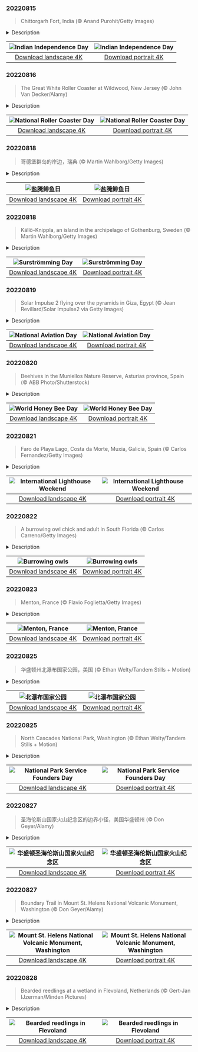

### 20220815

> Chittorgarh Fort, India (© Anand Purohit/Getty Images)

<details>
<summary>Description</summary>

> At 8 miles in circumference, the Chittorgarh Fort is one of the largest forts in India, a nation with scores of ancient and medieval fortresses. For starters there are seven massive gates from which to enter. Inside you'll find four palaces and 19 temples. At one time there were almost 100 bodies of water, most of them ponds fed by natural catchment and rainfall, although now there are only 20. Chittorgarh ('garh' means 'fort,' so it's also known as Chittor Fort) is so old, no one is sure exactly when it was built, although reports of its earliest capture go back to the 8th century. It is one of six large forts in the northwestern state of Rajasthan referred to as the Hill Forts of Rajasthan, all of them collectively designated a UNESCO World Heritage Site. We're featuring this important and ancient complex on India's 75th Independence Day, one of India's three national holidays.
> 
> On August 15, 1947, India officially broke free of Great Britain and became a sovereign and democratic nation with the speedy passage of the Indian Independence Act. The paperwork might have been fast, but the struggle for independence from British rule lasted 90 years and cost many Indian lives. The British controlled the Indian subcontinent for nearly 200 years, after winning the decisive Battle of Plassey in 1757. The victory allowed the English East India Company to eventually exercise control over most of the rest of the Indian subcontinent, Burma, and Afghanistan. East India remained the supreme authority in India for a century until 1857 when a massive rebellion by civilians and Indian soldiers against the company was suppressed, resulting in direct British rule, referred to as the British raj.
> 
> The ensuing decades saw the formation of the Indian National Congress, the rise of Indian nationalism, various armed rebellions, and many acts of civil disobedience led by Mahatma Gandhi and others, before independence was finally achieved. While India as we know it is still a very young nation, the Chittor Fort reminds us the land and people that created modern India have endured and thrived for millennia.

</details>

| ![Indian Independence Day](https://cn.bing.com/th?id=OHR.ChittorgarhFort_EN-US2246278299_UHD.jpg&pid=hp&w=400&h=224&rs=1&c=4) | ![Indian Independence Day](https://cn.bing.com/th?id=OHR.ChittorgarhFort_EN-US2246278299_1080x1920.jpg&pid=hp&w=155&h=315&rs=1&c=4) |
|:---------:|:---------:|
| [Download landscape 4K](https://cn.bing.com/th?id=OHR.ChittorgarhFort_EN-US2246278299_UHD.jpg) | [Download portrait 4K](https://cn.bing.com/th?id=OHR.ChittorgarhFort_EN-US2246278299_1080x1920.jpg) |

### 20220816

> The Great White Roller Coaster at Wildwood, New Jersey (© John Van Decker/Alamy)

<details>
<summary>Description</summary>

> To really get the feel for today's photo, stop what you're doing, put your hands in the air, and imagine yourself plunging downhill at 50 miles an hour. Screaming is optional. It's National Roller Coaster Day and we're waiting in line at Morey's Piers in Wildwood, New Jersey, for our ride on the Great White. A hybrid wooden and steel coaster, it's been in operation since 1996 and reaches its highest point 110 feet above the ground. Coaster enthusiasts point out the ride's dip under the pier shortly after the start as one of its highlights. It's also noted for a portion of the ride swinging out over the nearby beach.
> 
> Roller coasters have come a long way since their early days beginning in the 17th century as Russian sled rides. Eventually called Russian Mountains, those original rides were just tall, wooden ramps covered in ice. When the concept made its way to the much warmer France, the sleds rolled across the tracks on wooden rollers, hence the name 'roller coaster.' Coasters saw another advancement in the 1870s when a Pennsylvania mining company built a downhill gravity railroad to transport coal. Its train cars held double duty by giving thrill rides to tourists during down time.
> 
> By the 1920s, coasters had entered their 'golden age.' New construction techniques allowed designers to build them taller, longer, and faster, drawing crowds to newly opened amusement parks around the world. These days, the United States alone has about 760 roller coasters, and thrill seekers take them on roughly 1.7 billion rides per year. Aieeeeee!

</details>

| ![National Roller Coaster Day](https://cn.bing.com/th?id=OHR.GreatWhiteRoller_EN-US2453743631_UHD.jpg&pid=hp&w=400&h=224&rs=1&c=4) | ![National Roller Coaster Day](https://cn.bing.com/th?id=OHR.GreatWhiteRoller_EN-US2453743631_1080x1920.jpg&pid=hp&w=155&h=315&rs=1&c=4) |
|:---------:|:---------:|
| [Download landscape 4K](https://cn.bing.com/th?id=OHR.GreatWhiteRoller_EN-US2453743631_UHD.jpg) | [Download portrait 4K](https://cn.bing.com/th?id=OHR.GreatWhiteRoller_EN-US2453743631_1080x1920.jpg) |

### 20220818

> 哥德堡群岛的岸边，瑞典 (© Martin Wahlborg/Getty Images)

<details>
<summary>Description</summary>

> 把你的鼻子捂严实了，今天是盐腌鲱鱼日！我们将在瑞典开封今年的盐腌鲱鱼，享用这些神奇的腐烂食物。盐腌鲱鱼是用4月和5月捕获的波罗的海鲱鱼，加少量盐腌制发酵而成。从20世纪40年代开始，一项皇家法令就禁止在8月的第三个星期四之前出售盐腌鲱鱼，以防止未完全发酵的鱼被出售。现在，瑞典已没有了这项法令，但这个规矩已经成了当地传统。
> 
> 瑞典人沉迷于装在烟熏罐头里的盐腌鲱鱼。他们坚持应该在室外打开这种罐头，最好是在水下打开，这样可以减轻“世界最臭食物”的恶臭。你可能已经看过那些流行的挑战视频，视频中人们尝试打开盐腌鲱鱼罐头尝一尝，最终惨遭失败。这正是其中的乐趣，虽然这些视频并没有真正展示出盐腌鲱鱼的风味。
> 
> 今天的照片是哥德堡群岛北部的一个小渔村。此时，那里的人们可能正在享用加了盐腌鲱鱼的瑞典薄饼。他们通常还会再加上红洋葱、酸奶油和莳萝，佐以一杯酒、啤酒甚至是牛奶。据说，这样吃起来味道非常刺激，风味极佳，带着酸味。当然，前提是你能咽得下去。一位美食评论家曾有句名言：“吃盐腌鲱鱼最大的挑战不是在吃之前吐，而是吃了第一口之后才吐。

</details>

| ![盐腌鲱鱼日](https://cn.bing.com/th?id=OHR.SourHerring_ZH-CN4136738467_UHD.jpg&pid=hp&w=400&h=224&rs=1&c=4) | ![盐腌鲱鱼日](https://cn.bing.com/th?id=OHR.SourHerring_ZH-CN4136738467_1080x1920.jpg&pid=hp&w=155&h=315&rs=1&c=4) |
|:---------:|:---------:|
| [Download landscape 4K](https://cn.bing.com/th?id=OHR.SourHerring_ZH-CN4136738467_UHD.jpg) | [Download portrait 4K](https://cn.bing.com/th?id=OHR.SourHerring_ZH-CN4136738467_1080x1920.jpg) |

### 20220818

> Källö-Knippla, an island in the archipelago of Gothenburg, Sweden (© Martin Wahlborg/Getty Images)

<details>
<summary>Description</summary>

> Get your clothespins ready, it's Surströmming Day! For the uninitiated, that means we're in Sweden and cracking open this year's surströmming harvest to enjoy its putrid wonder. Surströmming is Baltic herring that's been caught in April and May, then lightly salted and allowed to ferment. Beginning in the 1940s, a royal ordinance forbade the selling of Surströmming before the third Thursday in August to prevent incompletely fermented fish from being sold. The ordinance is no longer on the books, but the tradition holds.
> 
> Swedes indulge in fermented herring from bloated cans that most insist should be opened outside and preferably underwater. That's the recommended way to alleviate the stench from what some call the world's worst-smelling food. You may have seen popular 'challenge' videos of people trying to brave the experience and failing miserably. That's part of the fun, even if those videos are not the best representations of a true surströmming feast.
> 
> In today's photo, we're visiting a small fishing village on the island of Källö-Knippla in Gothenburg's northern archipelago. People there today might enjoy some surströmming on top of tunnbröd (flatbread). It's common to cover the fish in red onions, sour cream, and dill and then wash it all down with a shot of booze, a beer, or even milk. The taste is said to be very sharp, savory, and even acidic. That is, if you can keep it down. One food critic famously said that 'the biggest challenge when eating surströmming is to vomit only after the first bite, as opposed to before.'

</details>

| ![Surströmming Day](https://cn.bing.com/th?id=OHR.SourHerring_EN-US2672490827_UHD.jpg&pid=hp&w=400&h=224&rs=1&c=4) | ![Surströmming Day](https://cn.bing.com/th?id=OHR.SourHerring_EN-US2672490827_1080x1920.jpg&pid=hp&w=155&h=315&rs=1&c=4) |
|:---------:|:---------:|
| [Download landscape 4K](https://cn.bing.com/th?id=OHR.SourHerring_EN-US2672490827_UHD.jpg) | [Download portrait 4K](https://cn.bing.com/th?id=OHR.SourHerring_EN-US2672490827_1080x1920.jpg) |

### 20220819

> Solar Impulse 2 flying over the pyramids in Giza, Egypt (© Jean Revillard/Solar Impulse2 via Getty Images)

<details>
<summary>Description</summary>

> In the summer of 2016, an experimental solar-powered airplane called Solar Impulse 2 completed a 26,000-mile multi-stage trip around the world without using a single drop of jet fuel. The remarkable feat took longer than a year and made the slow-flying plane part of aviation history. We are remembering this seminal flight today to mark National Aviation Day, established in 1939 by President Franklin Roosevelt as a day to celebrate the advancement of flight. August 19 was chosen because it is the birthdate of Orville Wright, who in 1903, with his brother Wilbur Wright, became the first to achieve powered, controlled flight on the hills of Kitty Hawk on North Carolina's Outer Banks.
> 
> Solar Impulse 2 was the second aircraft built by Swiss aviators André Borschberg and Bertrand Piccard. Borschberg is an engineer by training, Piccard a psychiatrist and balloonist who copiloted the first balloon to fly around the world nonstop. The pair took turns piloting the aircraft, which can carry only one person, on a multi-leg, 16-month flight around the world that started and ended in Abu Dhabi in the United Arab Emirates.
> 
> This image was taken during the final leg from Egypt to Abu Dhabi as Solar Impulse 2 flew over the Great Pyramids of Giza. The superlight plane was powered by thousands of solar cells mounted atop its fuselage and jumbo-jet sized wings. Batteries stored energy so it could fly at night. The going was slow by the standards of modern jet travel—Solar Impulse 2 flew at an average speed of 50 mph. Clearly, solar-powered flight on a commercial scale is still many years away, but as this photo shows, its Kitty Hawk moment is in the books.

</details>

| ![National Aviation Day](https://cn.bing.com/th?id=OHR.SolarImpulse2_EN-US2864472613_UHD.jpg&pid=hp&w=400&h=224&rs=1&c=4) | ![National Aviation Day](https://cn.bing.com/th?id=OHR.SolarImpulse2_EN-US2864472613_1080x1920.jpg&pid=hp&w=155&h=315&rs=1&c=4) |
|:---------:|:---------:|
| [Download landscape 4K](https://cn.bing.com/th?id=OHR.SolarImpulse2_EN-US2864472613_UHD.jpg) | [Download portrait 4K](https://cn.bing.com/th?id=OHR.SolarImpulse2_EN-US2864472613_1080x1920.jpg) |

### 20220820

> Beehives in the Muniellos Nature Reserve, Asturias province, Spain (© ABB Photo/Shutterstock)

<details>
<summary>Description</summary>

> Today we're celebrating World Honey Bee Day, honoring the humble bee's role in pollinating our crops and sharing honey goodness with us. It's remarkable to consider that there are around 20,000 different species of bees in the world, but just eight species of honey bees. And it's sobering to realize how fragile their existence is. Billions of honey bees have disappeared over the last 15 years in what's known as colony collapse disorder. There's no definitive explanation for the die-off, though scientists believe pesticides, loss of habitat, climate change, mite infestation, and disease are contributing factors. Now we need to reintroduce bees and other pollinators to safeguard our food system.
> 
> Of course, besides pollinating plants, bees produce honey to feed their hive community over the winter. And since honey bees produce double or triple the amount of honey they need, there's plenty for us to enjoy, too. Unfortunately for busy beekeepers here in the northwest province of Asturias, Spain, local endangered brown bears are also partial to snacking on honey. Hence the traditional stone wall protecting the hives from sticky-pawed thieves.
> 
> While the bear has always had pride of place in Spanish culture—it's the symbol of Madrid, for example—bears' reputation for plundering honey hives and sometimes even killing livestock makes them unpopular with beekeepers and farmers. The brown bears of Spain were once aggressively hunted, and the bear population fell to dangerously low levels by the 1970s. Conservationists worked to gain legal protection for the bears, and now there's a delicate balance between bears and bees in Asturias. Ecotourism here in the Muniellos Nature Reserve helps beekeepers and farmers sustain their businesses, with carefully organized tours allowing visitors to observe the bears from a distance while spending money on local honey. Sweet.

</details>

| ![World Honey Bee Day](https://cn.bing.com/th?id=OHR.BearProof_EN-US2982363241_UHD.jpg&pid=hp&w=400&h=224&rs=1&c=4) | ![World Honey Bee Day](https://cn.bing.com/th?id=OHR.BearProof_EN-US2982363241_1080x1920.jpg&pid=hp&w=155&h=315&rs=1&c=4) |
|:---------:|:---------:|
| [Download landscape 4K](https://cn.bing.com/th?id=OHR.BearProof_EN-US2982363241_UHD.jpg) | [Download portrait 4K](https://cn.bing.com/th?id=OHR.BearProof_EN-US2982363241_1080x1920.jpg) |

### 20220821

> Faro de Playa Lago, Costa da Morte, Muxia, Galicia, Spain (© Carlos Fernandez/Getty Images)

<details>
<summary>Description</summary>

> This solemn beacon set atop a rocky outcropping is in a country usually associated with sand and sun, making this a side of Spain many do not often see. We're looking out at the sea on the Costa da Morte, or Coast of Death, a nasty name for an equally nasty (but beautiful!) stretch of Galician coastline in the extreme northwest of Spain. We're featuring Costa da Morte during International Lighthouse Weekend because mariners are never happier to see a lighthouse than when they're sailing this coast, known as the Bermuda Triangle of the Eastern Atlantic.
> 
> The Costa da Morte is known for its lighthouses, like this one, called Faro de Playa Lago, one of many strung along 125 miles of coast from Finisterre in the south to Malpica in the north.  As a devourer of ships, the Costa da Morte is prolific. Since the 14th century, more than 600 shipwrecks costing thousands of lives have been documented. The rocky Costa da Morte faces the open North Atlantic and takes the brunt of big ocean swells. Deep waters turn to shallow waters quickly near this rocky cliff-strewn coast, known for its strong currents and hidden rocks. The fog can roll in quickly. Storms form frequently. And hurricane-force winds are not uncommon.
> 
> Cool, rainy, and rocky, the Galicia region of Spain is more 'Lord of the Rings' than Club Med. To visit the lighthouses of Costa da Morte, you can walk a trail appropriately called Camino dos Faros (Road of the Lighthouses). While satellite technology and electronic instruments have vastly changed how safely we can now navigate the seas, lighthouses are still vital to boating and the maritime industry. Plus, they're just darn good-looking.

</details>

| ![International Lighthouse Weekend](https://cn.bing.com/th?id=OHR.CostadaMorte_EN-US3132736041_UHD.jpg&pid=hp&w=400&h=224&rs=1&c=4) | ![International Lighthouse Weekend](https://cn.bing.com/th?id=OHR.CostadaMorte_EN-US3132736041_1080x1920.jpg&pid=hp&w=155&h=315&rs=1&c=4) |
|:---------:|:---------:|
| [Download landscape 4K](https://cn.bing.com/th?id=OHR.CostadaMorte_EN-US3132736041_UHD.jpg) | [Download portrait 4K](https://cn.bing.com/th?id=OHR.CostadaMorte_EN-US3132736041_1080x1920.jpg) |

### 20220822

> A burrowing owl chick and adult in South Florida (© Carlos Carreno/Getty Images)

<details>
<summary>Description</summary>

> Forget looking up in the trees to find these guys. They are burrowing owls, which means that they live on the ground or under it. In fact, they often take advantage of the hard work of tunnelers such as prairie dogs or gophers by building their nests in the burrows they dug and abandoned. Think of burrowing owls as squatters of the avian world. You'll find these 7½- to 11-inch birds in North and South America, especially in grasslands, farming areas, or dry expanses with vegetation that is close to the ground.
> 
> Another of their behaviors is most unowl-like, too: While most owl species are nocturnal, burrowing owls prefer to be out and about during the day snagging bugs (except when they shelter from extreme midday heat). But they do hunt for small mammals at night using the tactical advantages of their superior hearing and night vision. They hunt by air and by land, swooping down from branches but also using their long legs to hop along the ground to catch critters, just to keep them on their toes.
> 
> In their downtime, burrowing owls snooze at the mouth of their burrows or in hollows in the ground, which do double duty as a dirt bath. If they're startled, the owls do a cartoonish bounce, then run to the safety of their burrows, uttering screams and clucks to scare off the intruder. They even mimic rattlesnake sounds to send their foes packing. These quirky birds also reject the traditional owl 'woo-who' in favor of 'coo-coooo' and the nighttime 'co-hoo.' Talk about owls of a different feather…

</details>

| ![Burrowing owls](https://cn.bing.com/th?id=OHR.TenderMoment_EN-US3269942524_UHD.jpg&pid=hp&w=400&h=224&rs=1&c=4) | ![Burrowing owls](https://cn.bing.com/th?id=OHR.TenderMoment_EN-US3269942524_1080x1920.jpg&pid=hp&w=155&h=315&rs=1&c=4) |
|:---------:|:---------:|
| [Download landscape 4K](https://cn.bing.com/th?id=OHR.TenderMoment_EN-US3269942524_UHD.jpg) | [Download portrait 4K](https://cn.bing.com/th?id=OHR.TenderMoment_EN-US3269942524_1080x1920.jpg) |

### 20220823

> Menton, France (© Flavio Foglietta/Getty Images)

<details>
<summary>Description</summary>

> Anchoring the eastern end of the French Riviera near the Italian border is Menton, the so-called Pearl of France. It's prized for its beauty and incredible weather that features an average of 316 days a year with full or partial sun. That climate enables Menton to enjoy amazing lemon yields that have given rise to the annual Fête du Citron, or Menton Lemon Festival, a 17-day extravaganza in February featuring floats and sculptures created out of lemons and oranges. More than 200,000 visitors marvel at the nearly 150 tons of fruit used in the festival.
> 
> Owing to its strategic location, Menton and its surrounding locale have been coveted by various powers for centuries. The princes of Monaco, Napoleon III, German Nazi forces, and the King of Sardinia among others have all held sway over this jewel of the Côte d'Azur. These days, Menton has something for everyone—gorgeous gardens, pastel-painted architecture, beaches, cafes, nightlife, and of course, lemons.
> 
> 

</details>

| ![Menton, France](https://cn.bing.com/th?id=OHR.MentonFrance_EN-US3424001829_UHD.jpg&pid=hp&w=400&h=224&rs=1&c=4) | ![Menton, France](https://cn.bing.com/th?id=OHR.MentonFrance_EN-US3424001829_1080x1920.jpg&pid=hp&w=155&h=315&rs=1&c=4) |
|:---------:|:---------:|
| [Download landscape 4K](https://cn.bing.com/th?id=OHR.MentonFrance_EN-US3424001829_UHD.jpg) | [Download portrait 4K](https://cn.bing.com/th?id=OHR.MentonFrance_EN-US3424001829_1080x1920.jpg) |

### 20220825

> 华盛顿州北瀑布国家公园，美国 (© Ethan Welty/Tandem Stills + Motion)

<details>
<summary>Description</summary>

> 北瀑布是华盛顿州的三大国家公园之一（其他两个是奥林匹克国家公园和雷尼尔山国家公园）。北瀑布也是该州最新的国家公园，创建于1968年。它可能是美国本土48个州中最崎岖的公园，包含50多万英亩的陡峭山峰，广阔的森林，以及许多水道的源头。它拥有美国除阿拉斯加之外最广阔的冰川系统。 该公园的大部分地区都未开发，因此几乎没有道路、建筑或人迹。尽管它距离西雅图和温哥华这样的大都市不到100英里（直线距离），但它还是相对与世隔绝的。这片荒野提醒了人们，为什么要创建国家公园管理局，是为了保护这些最特殊的地方的自然状态。
> 
> 
> 
> 

</details>

| ![北瀑布国家公园](https://cn.bing.com/th?id=OHR.CascadesNP_ZH-CN1830542356_UHD.jpg&pid=hp&w=400&h=224&rs=1&c=4) | ![北瀑布国家公园](https://cn.bing.com/th?id=OHR.CascadesNP_ZH-CN1830542356_1080x1920.jpg&pid=hp&w=155&h=315&rs=1&c=4) |
|:---------:|:---------:|
| [Download landscape 4K](https://cn.bing.com/th?id=OHR.CascadesNP_ZH-CN1830542356_UHD.jpg) | [Download portrait 4K](https://cn.bing.com/th?id=OHR.CascadesNP_ZH-CN1830542356_1080x1920.jpg) |

### 20220825

> North Cascades National Park, Washington (© Ethan Welty/Tandem Stills + Motion)

<details>
<summary>Description</summary>

> While most of us play in our vast system of 63 national parks, others work there. Today, on National Park Service Founders Day, we recognize their efforts and the priceless gift of our country's national parks. The NPS protects and maintains these parks as well as hundreds of national monuments and other natural, historical, and recreational properties. They include some of our most stunning natural landscapes, like North Cascades National Park in Washington state, featured here. This image, of the Triplets and Cascade Peak, is taken from atop Forbidden Peak.
> 
> The NPS was created on August 25, 1916, when President Woodrow Wilson passed the Organic Act. At the time there were nine national parks and 33 federally protected areas such as national monuments. Today there are more than 400 such areas, managed by 22,000 NPS employees and 340,000 volunteers. The oldest national park is Yellowstone, created in 1872, believed to be the first national park in the world. The youngest is New River Gorge in West Virginia, created in 2020. Fourteen national parks have been designated UNESCO World Heritage Sites, and 21 named UNESCO Biosphere Reserves. Thirty of our 50 states have national parks, with California having the most with nine. Alaska has eight, Utah five, and Colorado four. Alaska has the four largest national parks. Not surprisingly, the vast majority of our national parks are west of the Rockies.
> 
> North Cascades is one of three national parks in Washington state (the others are Olympic and Mount Rainier). North Cascades is also the state's newest national park, created in 1968. It is perhaps the most rugged park in the lower 48 states, containing more than 500,000 acres of steep mountain peaks and vast forests, as well as the headwaters of many waterways. It boasts the most expansive system of glaciers in the US outside of Alaska. Most of the park is protected as wilderness so there are few roads, structures, or signs of human impact. It is relatively isolated even though it's within 100 miles (as the crow flies) from the metropolises of Seattle and Vancouver, Canada. This proximity of wilderness to human development reminds us why we created the NPS, to preserve some of the nation's most special places in their natural state.

</details>

| ![National Park Service Founders Day](https://cn.bing.com/th?id=OHR.CascadesNP_EN-US3684575794_UHD.jpg&pid=hp&w=400&h=224&rs=1&c=4) | ![National Park Service Founders Day](https://cn.bing.com/th?id=OHR.CascadesNP_EN-US3684575794_1080x1920.jpg&pid=hp&w=155&h=315&rs=1&c=4) |
|:---------:|:---------:|
| [Download landscape 4K](https://cn.bing.com/th?id=OHR.CascadesNP_EN-US3684575794_UHD.jpg) | [Download portrait 4K](https://cn.bing.com/th?id=OHR.CascadesNP_EN-US3684575794_1080x1920.jpg) |

### 20220827

> 圣海伦斯山国家火山纪念区的边界小径，美国华盛顿州 (© Don Geyer/Alamy)

<details>
<summary>Description</summary>

> 今天是美国历史上重要的一天。照片里是圣海伦斯山国家火山纪念区的一条边界小径。40年前的今天，吉福品彻国家森林内的11万英亩土地被专门划出来，以纪念美国最致命、最具破坏性的火山喷发。1980年5月18日，圣海伦斯火山喷发了近9个小时，永远地改变了华盛顿的地貌。那天，火山从周日早上8点半左右开始喷发，同时还发生了强度5.1级的地震。这引发了所谓的“横向喷发”，即熔岩从火山的一侧而不是顶部喷发出来。最初的喷发使这座山的海拔下降了1000多英尺，引发了大规模的雪崩，摧毁了周围约150平方英里的森林。最终造成57人丧生，200座房屋和附近约200英里的高速公路被毁。
> 
> 该纪念区由里根总统于1982年建立，以保护该地区用于研究、休闲和教育。火山喷发后，纪念区内的土地一直在休养生息、自然恢复。尽管人们相信圣海伦斯火山将在未来几个世纪内再次喷发，但这并没有阻止人们前来这里徒步和登山。
> 
> 

</details>

| ![华盛顿圣海伦斯山国家火山纪念区](https://cn.bing.com/th?id=OHR.MSHV_ZH-CN9630204701_UHD.jpg&pid=hp&w=400&h=224&rs=1&c=4) | ![华盛顿圣海伦斯山国家火山纪念区](https://cn.bing.com/th?id=OHR.MSHV_ZH-CN9630204701_1080x1920.jpg&pid=hp&w=155&h=315&rs=1&c=4) |
|:---------:|:---------:|
| [Download landscape 4K](https://cn.bing.com/th?id=OHR.MSHV_ZH-CN9630204701_UHD.jpg) | [Download portrait 4K](https://cn.bing.com/th?id=OHR.MSHV_ZH-CN9630204701_1080x1920.jpg) |

### 20220827

> Boundary Trail in Mount St. Helens National Volcanic Monument, Washington (© Don Geyer/Alamy)

<details>
<summary>Description</summary>

> We're standing on the Boundary Trail at Johnston Ridge in the Mount St. Helens National Volcanic Monument. This view of the volcano shows how the eruption of Mount St. Helens on May 18, 1980, ripped apart the once-conical summit, forever changing the Washington landscape. Forty years ago today, 110,000 acres within Gifford Pinchot National Forest were set aside to memorialize the deadliest and most destructive volcanic eruption in the United States.
> 
> President Ronald Reagan established the monument to preserve the area for research, recreation, and education. Left to recover naturally from the eruption, the land has been open to recreational users since 1986. Though scientists believe that Mount St. Helens will erupt again sometime in the next few centuries, hikers and climbers are undeterred.
> 
> 

</details>

| ![Mount St. Helens National Volcanic Monument, Washington](https://cn.bing.com/th?id=OHR.MSHV_EN-US5482864526_UHD.jpg&pid=hp&w=400&h=224&rs=1&c=4) | ![Mount St. Helens National Volcanic Monument, Washington](https://cn.bing.com/th?id=OHR.MSHV_EN-US5482864526_1080x1920.jpg&pid=hp&w=155&h=315&rs=1&c=4) |
|:---------:|:---------:|
| [Download landscape 4K](https://cn.bing.com/th?id=OHR.MSHV_EN-US5482864526_UHD.jpg) | [Download portrait 4K](https://cn.bing.com/th?id=OHR.MSHV_EN-US5482864526_1080x1920.jpg) |

### 20220828

> Bearded reedlings at a wetland in Flevoland, Netherlands (© Gert-Jan IJzerman/Minden Pictures)

<details>
<summary>Description</summary>

> Flevoland, the 12th and newest province in the Netherlands, has only been around since 1986. Not only was it not established until this late date, but before the mid-20th century, much of the land here simply didn't exist. Flevoland was created through vast land reclamation projects in the 1950s and '60s. While the Dutch had been reforming their landscape to meet their changing needs for hundreds of years, the 20th century would see their most dramatic and ambitious projects realized. The province's anthem is the fitting 'Waar Wij Steden Doen Verrijzen' ('Where We Let Cities Arise'). It's an ode to pushing back the sea and creating a 'province that's not bad, youngest part of the Netherlands. Where it is nice to live, my beloved Flevoland!'
> 
> With its landscape of bogs, marshes, and swamps, Flevoland is a perfect nesting ground for these bearded reedlings. The reedlings are sometimes referred to as bearded tits, due to their passing resemblance to the long-tailed tit, but not only are they not tits, they don't really have beards either (though the males have something closer to a mustache). Found across Eurasia, the bearded reedling is considered a unique songbird, with no other living species closely related to it.
> 
> 

</details>

| ![Bearded reedlings in Flevoland](https://cn.bing.com/th?id=OHR.BeardedTit_EN-US6692547915_UHD.jpg&pid=hp&w=400&h=224&rs=1&c=4) | ![Bearded reedlings in Flevoland](https://cn.bing.com/th?id=OHR.BeardedTit_EN-US6692547915_1080x1920.jpg&pid=hp&w=155&h=315&rs=1&c=4) |
|:---------:|:---------:|
| [Download landscape 4K](https://cn.bing.com/th?id=OHR.BeardedTit_EN-US6692547915_UHD.jpg) | [Download portrait 4K](https://cn.bing.com/th?id=OHR.BeardedTit_EN-US6692547915_1080x1920.jpg) |